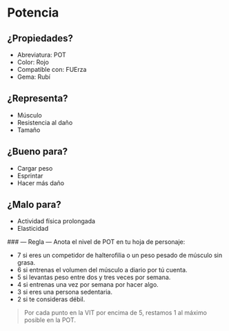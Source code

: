 
Potencia
========

¿Propiedades?
-------------
* Abreviatura: POT
* Color: Rojo
* Compatible con: FUErza
* Gema: Rubí

¿Representa?
------------
* Músculo
* Resistencia al daño
* Tamaño

¿Bueno para?
------------
* Cargar peso
* Esprintar
* Hacer más daño

¿Malo para?
-----------
* Actividad física prolongada
* Elasticidad

### — Regla —
Anota el nivel de POT en tu hoja de personaje:
* 7 si eres un competidor de halterofilia o un peso pesado de músculo sin grasa.
* 6 si entrenas el volumen del músculo a diario por tú cuenta.
* 5 si levantas peso entre dos y tres veces por semana.
* 4 si entrenas una vez por semana por hacer algo.
* 3 si eres una persona sedentaria.
* 2 si te consideras débil.
> Por cada punto en la VIT por encima de 5, restamos 1 al máximo posible en la POT.
